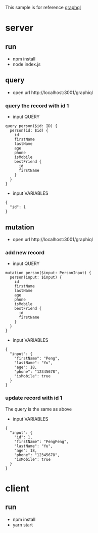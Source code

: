 This sample is for reference [graphql](http://www.infoq.com/cn/articles/turbocharge-react-graphql?utm_source=infoq&utm_medium=related_content_link&utm_campaign=relatedContent_articles_clk)

# server
## run
- npm install
- node index.js

## query
- open url http://localhost:3001/graphiql

### query the record with id 1

- input QUERY

```
query person($id: ID) {
  person(id: $id) {
    id
    firstName
    lastName
    age
    phone
    isMobile
    bestFriend {
      id
      firstName
    }
  }
}
```
- input VARIABLES

```
{
  "id": 1
}
```

## mutation
- open url http://localhost:3001/graphiql

### add new record

- input QUERY

```
mutation person($input: PersonInput) {
  person(input: $input) {
    id
    firstName
    lastName
    age
    phone
    isMobile
    bestFriend {
      id
      firstName
    }
  }
}
```
- input VARIABLES

```
{
  "input": {
    "firstName": "Peng",
    "lastName": "Yu",
    "age": 18,
    "phone": "12345678",
    "isMobile": true
  }
}
```

### update record with id 1

The query is the same as above

- input VARIABLES

```
{
  "input": {
  	"id": 1,
    "firstName": "PengPeng",
    "lastName": "Yu",
    "age": 18,
    "phone": "12345678",
    "isMobile": true
  }
}
```

# client
## run
- npm install
- yarn start

